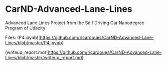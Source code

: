 # CarND-Advanced-Lane-Lines
Advanced Lane Lines Project from the Self Driving Car Nanodegree Program of Udacity

Files:
(P4.ipynb)[https://github.com/ricardoues/CarND-Advanced-Lane-Lines/blob/master/P4.ipynb]

(writeup_report.md)[https://github.com/ricardoues/CarND-Advanced-Lane-Lines/blob/master/writeup_report.md]

